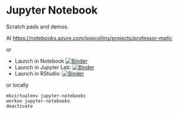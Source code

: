 # Jupyter Notebook

Scratch pads and demos.

At <https://notebooks.azure.com/joejcollins/projects/professor-matic>

or

* Launch in Notebook [![Binder](https://mybinder.org/badge.svg)](https://mybinder.org/v2/gh/joejcollins/jupyter-notebooks.git/master)
* Launch in Jupyter Lab: [![Binder](http://mybinder.org/badge.svg)](https://mybinder.org/v2/gh/joejcollins/jupyter-notebooks.git/master?urlpath=lab)
* Launch in RStudio: [![Binder](http://mybinder.org/badge.svg)](https://mybinder.org/v2/gh/joejcollins/jupyter-notebooks.git/master?urlpath=rstudio)

or locally

    mkvirtualenv jupyter-notebooks
    workon jupyter-notebooks
    deactivate

